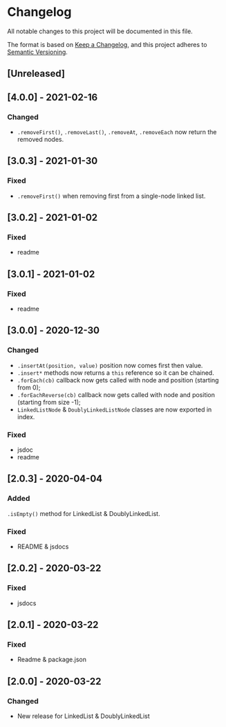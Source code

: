 # Changelog
All notable changes to this project will be documented in this file.

The format is based on [Keep a Changelog](https://keepachangelog.com/en/1.0.0/),
and this project adheres to [Semantic Versioning](https://semver.org/spec/v2.0.0.html).

## [Unreleased]

## [4.0.0] - 2021-02-16

### Changed
- `.removeFirst()`, `.removeLast()`, `.removeAt`, `.removeEach` now return the removed nodes.


## [3.0.3] - 2021-01-30

### Fixed
- `.removeFirst()` when removing first from a single-node linked list.

## [3.0.2] - 2021-01-02

### Fixed
- readme

## [3.0.1] - 2021-01-02

### Fixed
- readme

## [3.0.0] - 2020-12-30
### Changed
- `.insertAt(position, value)` position now comes first then value.
- `.insert*` methods now returns a `this` reference so it can be chained.
- `.forEach(cb)` callback now gets called with node and position (starting from 0);
- `.forEachReverse(cb)` callback now gets called with node and position (starting from size -1);
- `LinkedListNode` & `DoublyLinkedListNode` classes are now exported in index.

### Fixed
- jsdoc
- readme

## [2.0.3] - 2020-04-04
### Added
`.isEmpty()` method for LinkedList & DoublyLinkedList.

### Fixed
- README & jsdocs

## [2.0.2] - 2020-03-22
### Fixed
- jsdocs

## [2.0.1] - 2020-03-22
### Fixed
- Readme & package.json

## [2.0.0] - 2020-03-22
### Changed
- New release for LinkedList & DoublyLinkedList
